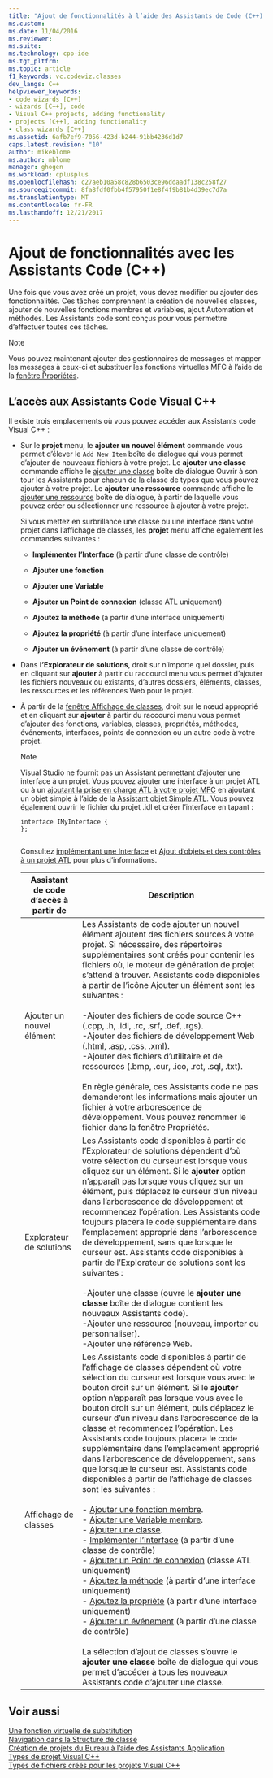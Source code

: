 ```yaml
---
title: "Ajout de fonctionnalités à l’aide des Assistants de Code (C++) | Documents Microsoft"
ms.custom: 
ms.date: 11/04/2016
ms.reviewer: 
ms.suite: 
ms.technology: cpp-ide
ms.tgt_pltfrm: 
ms.topic: article
f1_keywords: vc.codewiz.classes
dev_langs: C++
helpviewer_keywords:
- code wizards [C++]
- wizards [C++], code
- Visual C++ projects, adding functionality
- projects [C++], adding functionality
- class wizards [C++]
ms.assetid: 6afb7ef9-7056-423d-b244-91bb4236d1d7
caps.latest.revision: "10"
author: mikeblome
ms.author: mblome
manager: ghogen
ms.workload: cplusplus
ms.openlocfilehash: c27aeb10a58c828b6503ce96ddaadf138c258f27
ms.sourcegitcommit: 8fa8fdf0fbb4f57950f1e8f4f9b81b4d39ec7d7a
ms.translationtype: MT
ms.contentlocale: fr-FR
ms.lasthandoff: 12/21/2017
---
```

# <a name="adding-functionality-with-code-wizards-c"></a>Ajout de fonctionnalités avec les Assistants Code (C++)
Une fois que vous avez créé un projet, vous devez modifier ou ajouter des fonctionnalités. Ces tâches comprennent la création de nouvelles classes, ajouter de nouvelles fonctions membres et variables, ajout Automation et méthodes. Les Assistants code sont conçus pour vous permettre d’effectuer toutes ces tâches.  
  
> [!NOTE]
>  Vous pouvez maintenant ajouter des gestionnaires de messages et mapper les messages à ceux-ci et substituer les fonctions virtuelles MFC à l’aide de la [fenêtre Propriétés](/visualstudio/ide/reference/properties-window).  
  
## <a name="accessing-visual-c-code-wizards"></a>L’accès aux Assistants Code Visual C++  
 Il existe trois emplacements où vous pouvez accéder aux Assistants code Visual C++ :  
  
-   Sur le **projet** menu, le **ajouter un nouvel élément** commande vous permet d’élever le `Add New Item` boîte de dialogue qui vous permet d’ajouter de nouveaux fichiers à votre projet. Le **ajouter une classe** commande affiche le [ajouter une classe](../ide/add-class-dialog-box.md) boîte de dialogue Ouvrir à son tour les Assistants pour chacun de la classe de types que vous pouvez ajouter à votre projet. Le **ajouter une ressource** commande affiche le [ajouter une ressource](../windows/add-resource-dialog-box.md) boîte de dialogue, à partir de laquelle vous pouvez créer ou sélectionner une ressource à ajouter à votre projet.  
  
     Si vous mettez en surbrillance une classe ou une interface dans votre projet dans l’affichage de classes, les **projet** menu affiche également les commandes suivantes :  
  
    -   **Implémenter l’Interface** (à partir d’une classe de contrôle)  
  
    -   **Ajouter une fonction**  
  
    -   **Ajouter une Variable**  
  
    -   **Ajouter un Point de connexion** (classe ATL uniquement)  
  
    -   **Ajoutez la méthode** (à partir d’une interface uniquement)  
  
    -   **Ajoutez la propriété** (à partir d’une interface uniquement)  
  
    -   **Ajouter un événement** (à partir d’une classe de contrôle)  
  
-   Dans **l’Explorateur de solutions**, droit sur n’importe quel dossier, puis en cliquant sur **ajouter** à partir du raccourci menu vous permet d’ajouter les fichiers nouveaux ou existants, d’autres dossiers, éléments, classes, les ressources et les références Web pour le projet.  
  
-   À partir de la [fenêtre Affichage de classes](http://msdn.microsoft.com/en-us/8d7430a9-3e33-454c-a9e1-a85e3d2db925), droit sur le nœud approprié et en cliquant sur **ajouter** à partir du raccourci menu vous permet d’ajouter des fonctions, variables, classes, propriétés, méthodes, événements, interfaces, points de connexion ou un autre code à votre projet.  
  
    > [!NOTE]
    >  Visual Studio ne fournit pas un Assistant permettant d’ajouter une interface à un projet. Vous pouvez ajouter une interface à un projet ATL ou à un [ajoutant la prise en charge ATL à votre projet MFC](../mfc/reference/adding-atl-support-to-your-mfc-project.md) en ajoutant un objet simple à l’aide de la [Assistant objet Simple ATL](../atl/reference/atl-simple-object-wizard.md). Vous pouvez également ouvrir le fichier du projet .idl et créer l’interface en tapant :  
  
    ```  
    interface IMyInterface {  
    };  
  
    ```  
  
     Consultez [implémentant une Interface](../ide/implementing-an-interface-visual-cpp.md) et [Ajout d’objets et des contrôles à un projet ATL](../atl/reference/adding-objects-and-controls-to-an-atl-project.md) pour plus d’informations.  
  
    |Assistant de code d’accès à partir de|Description|  
    |-----------------------------|-----------------|  
    |Ajouter un nouvel élément|Les Assistants de code ajouter un nouvel élément ajoutent des fichiers sources à votre projet. Si nécessaire, des répertoires supplémentaires sont créés pour contenir les fichiers où, le moteur de génération de projet s’attend à trouver. Assistants code disponibles à partir de l’icône Ajouter un élément sont les suivantes :<br /><br /> -Ajouter des fichiers de code source C++ (.cpp, .h, .idl, .rc, .srf, .def, .rgs).<br />-Ajouter des fichiers de développement Web (.html, .asp, .css, .xml).<br />-Ajouter des fichiers d’utilitaire et de ressources (.bmp, .cur, .ico, .rct, .sql, .txt).<br /><br /> En règle générale, ces Assistants code ne pas demanderont les informations mais ajouter un fichier à votre arborescence de développement. Vous pouvez renommer le fichier dans la fenêtre Propriétés.|  
    |Explorateur de solutions|Les Assistants code disponibles à partir de l’Explorateur de solutions dépendent d’où votre sélection du curseur est lorsque vous cliquez sur un élément. Si le **ajouter** option n’apparaît pas lorsque vous cliquez sur un élément, puis déplacez le curseur d’un niveau dans l’arborescence de développement et recommencez l’opération. Les Assistants code toujours placera le code supplémentaire dans l’emplacement approprié dans l’arborescence de développement, sans que lorsque le curseur est. Assistants code disponibles à partir de l’Explorateur de solutions sont les suivantes :<br /><br /> -Ajouter une classe (ouvre le **ajouter une classe** boîte de dialogue contient les nouveaux Assistants code).<br />-Ajouter une ressource (nouveau, importer ou personnaliser).<br />-Ajouter une référence Web.|  
    |Affichage de classes|Les Assistants code disponibles à partir de l’affichage de classes dépendent où votre sélection du curseur est lorsque vous avec le bouton droit sur un élément. Si le **ajouter** option n’apparaît pas lorsque vous avec le bouton droit sur un élément, puis déplacez le curseur d’un niveau dans l’arborescence de la classe et recommencez l’opération. Les Assistants code toujours placera le code supplémentaire dans l’emplacement approprié dans l’arborescence de développement, sans que lorsque le curseur est. Assistants code disponibles à partir de l’affichage de classes sont les suivantes :<br /><br /> -   [Ajouter une fonction membre](../ide/adding-a-member-function-visual-cpp.md).<br />-   [Ajouter une Variable membre](../ide/adding-a-member-variable-visual-cpp.md).<br />-   [Ajouter une classe](../ide/adding-a-class-visual-cpp.md).<br />-   [Implémenter l’Interface](../ide/implement-interface-wizard.md) (à partir d’une classe de contrôle)<br />-   [Ajouter un Point de connexion](../ide/implement-connection-point-wizard.md) (classe ATL uniquement)<br />-   [Ajoutez la méthode](../ide/add-method-wizard.md) (à partir d’une interface uniquement)<br />-   [Ajoutez la propriété](../ide/names-add-property-wizard.md) (à partir d’une interface uniquement)<br />-   [Ajouter un événement](../ide/add-event-wizard.md) (à partir d’une classe de contrôle)<br /><br /> La sélection d’ajout de classes s’ouvre le **ajouter une classe** boîte de dialogue qui vous permet d’accéder à tous les nouveaux Assistants code d’ajouter une classe.|  
  
## <a name="see-also"></a>Voir aussi  
 [Une fonction virtuelle de substitution](../ide/overriding-a-virtual-function-visual-cpp.md)   
 [Navigation dans la Structure de classe](../ide/navigating-the-class-structure-visual-cpp.md)   
 [Création de projets du Bureau à l’aide des Assistants Application](../ide/creating-desktop-projects-by-using-application-wizards.md)   
 [Types de projet Visual C++](../ide/visual-cpp-project-types.md)   
 [Types de fichiers créés pour les projets Visual C++](../ide/file-types-created-for-visual-cpp-projects.md)